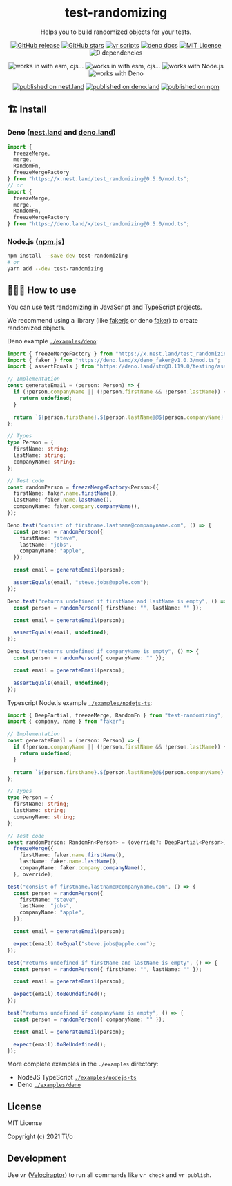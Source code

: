 <h1 align="center">
  test-randomizing
</h1>
<p align="center">
  Helps you to build randomized objects for your tests.
</p>

<p align="center">
 <a href="https://github.com/tiloio/test-randomizing/releases"><img alt="GitHub release" src="https://img.shields.io/github/v/release/tiloio/test-randomizing?logo=github"></a>
 <a href="https://github.com/tiloio/test-randomizing"><img alt="GitHub stars" src="https://img.shields.io/github/stars/tiloio/test-randomizing?logo=github"></a>
 <a href="#badge"><img alt="vr scripts" src="https://badges.velociraptor.run/flat.svg"/></a>
 <a href="https://doc.deno.land/https://deno.land/x/test_randomizing/mod.ts"><img alt="deno docs" src="https://img.shields.io/badge/Deno-doc-informational?logo=deno"/></a>
 <a href="LICENSE"><img alt="MIT License" src="https://img.shields.io/badge/license-MIT-success"/></a>
 <img alt="0 dependencies" src="https://img.shields.io/badge/dependencies-0-success"/>
</p>

<p align="center"> 
<img alt="works in with esm, cjs..." src="https://img.shields.io/badge/JavaScript-all-success?logo=javascript">
<img alt="works in with esm, cjs..." src="https://img.shields.io/badge/TypeScript-%5E2.0.0-success?logo=typescript">
<img alt="works with Node.js" src="https://img.shields.io/badge/Node.js-%5E12.0.0-success?logo=node.js">
<img alt="works with Deno" src="https://img.shields.io/badge/Deno-%5E1.0.0-success?logo=deno">
</p>

<p align="center">
  <a href="https://nest.land/package/test_randomizing"><img alt="published on nest.land" src="https://nest.land/badge.svg"></a>
 <a href="https://deno.land/x/test_randomizing"><img alt="published on deno.land" src="https://img.shields.io/badge/PUBLISHED%20ON%20DENO.LAND-272727?logo=deno"/></a>
 <a href="https://deno.land/x/test_randomizing"><img alt="published on npm" src="https://img.shields.io/badge/PUBLISHED%20ON%20NPM-272727?logo=npm"/></a>
</p>

## 🏗 Install

### Deno ([nest.land](https://nest.land/package/test_randomizing) and [deno.land](https://deno.land/x/test_randomizing))

```javascript
import {
  freezeMerge,
  merge,
  RandomFn,
  freezeMergeFactory
} from "https://x.nest.land/test_randomizing@0.5.0/mod.ts";
// or
import {
  freezeMerge,
  merge,
  RandomFn,
  freezeMergeFactory
} from "https://deno.land/x/test_randomizing@0.5.0/mod.ts";
```

### Node.js ([npm.js](https://www.npmjs.com/package/test-randomizing))

```sh
npm install --save-dev test-randomizing
# or
yarn add --dev test-randomizing
```

## 🤷🏽‍♂️ How to use

You can use test randomizing in JavaScript and TypeScript projects.

We recommend using a library (like
[fakerjs](https://github.com/faker-js/faker) or deno
[faker](https://cdn.skypack.dev/@faker-js/faker)) to create randomized
objects.

Deno example
[`./examples/deno`](https://github.com/tiloio/test-randomizing/tree/main/examples/deno):

```typescript
import { freezeMergeFactory } from "https://x.nest.land/test_randomizing@0.5.0/mod.ts";
import { faker } from "https://deno.land/x/deno_faker@v1.0.3/mod.ts";
import { assertEquals } from "https://deno.land/std@0.119.0/testing/asserts.ts";

// Implementation
const generateEmail = (person: Person) => {
  if (!person.companyName || (!person.firstName && !person.lastName)) {
    return undefined;
  }

  return `${person.firstName}.${person.lastName}@${person.companyName}.com`;
};

// Types
type Person = {
  firstName: string;
  lastName: string;
  companyName: string;
};

// Test code
const randomPerson = freezeMergeFactory<Person>({
  firstName: faker.name.firstName(),
  lastName: faker.name.lastName(),
  companyName: faker.company.companyName(),
});

Deno.test("consist of firstname.lastname@companyname.com", () => {
  const person = randomPerson({
    firstName: "steve",
    lastName: "jobs",
    companyName: "apple",
  });

  const email = generateEmail(person);

  assertEquals(email, "steve.jobs@apple.com");
});

Deno.test("returns undefined if firstName and lastName is empty", () => {
  const person = randomPerson({ firstName: "", lastName: "" });

  const email = generateEmail(person);

  assertEquals(email, undefined);
});

Deno.test("returns undefined if companyName is empty", () => {
  const person = randomPerson({ companyName: "" });

  const email = generateEmail(person);

  assertEquals(email, undefined);
});
```

Typescript Node.js example
[`./examples/nodejs-ts`](https://github.com/tiloio/test-randomizing/tree/main/examples/nodejs-ts):

```typescript
import { DeepPartial, freezeMerge, RandomFn } from "test-randomizing";
import { company, name } from "faker";

// Implementation
const generateEmail = (person: Person) => {
  if (!person.companyName || (!person.firstName && !person.lastName)) {
    return undefined;
  }

  return `${person.firstName}.${person.lastName}@${person.companyName}.com`;
};

// Types
type Person = {
  firstName: string;
  lastName: string;
  companyName: string;
};

// Test code
const randomPerson: RandomFn<Person> = (override?: DeepPartial<Person>) =>
  freezeMerge({
    firstName: faker.name.firstName(),
    lastName: faker.name.lastName(),
    companyName: faker.company.companyName(),
  }, override);

test("consist of firstname.lastname@companyname.com", () => {
  const person = randomPerson({
    firstName: "steve",
    lastName: "jobs",
    companyName: "apple",
  });

  const email = generateEmail(person);

  expect(email).toEqual("steve.jobs@apple.com");
});

test("returns undefined if firstName and lastName is empty", () => {
  const person = randomPerson({ firstName: "", lastName: "" });

  const email = generateEmail(person);

  expect(email).toBeUndefined();
});

test("returns undefined if companyName is empty", () => {
  const person = randomPerson({ companyName: "" });

  const email = generateEmail(person);

  expect(email).toBeUndefined();
});
```

More complete examples in the `./examples` directory:

- NodeJS TypeScript
  [`./examples/nodejs-ts`](https://github.com/tiloio/test-randomizing/tree/main/examples/nodejs-ts)
- Deno
  [`./examples/deno`](https://github.com/tiloio/test-randomizing/tree/main/examples/deno)

## License

MIT License

Copyright (c) 2021 Ti/o

## Development

Use `vr` ([Velociraptor](https://velociraptor.run/)) to run all commands like `vr check` and `vr publish`.
